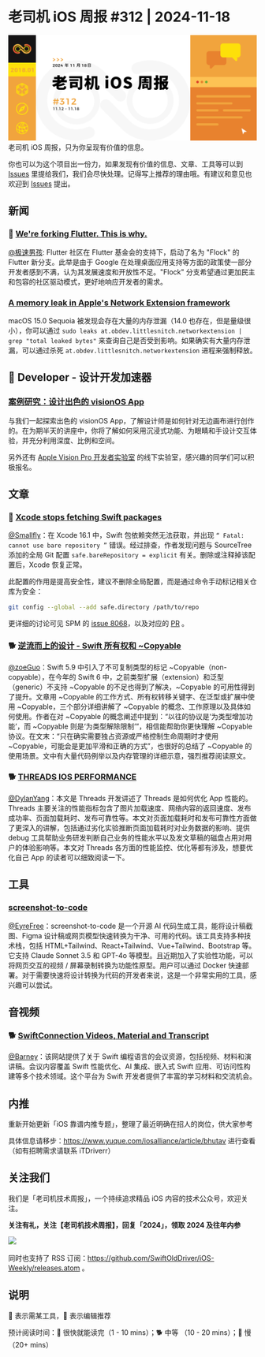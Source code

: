 # 老司机 iOS 周报 #312 | 2024-11-18

![ios-weekly](https://github.com/SwiftOldDriver/iOS-Weekly/blob/master/assets/weekly-header/312.jpg?raw=true)
老司机 iOS 周报，只为你呈现有价值的信息。

你也可以为这个项目出一份力，如果发现有价值的信息、文章、工具等可以到 [Issues](https://github.com/SwiftOldDriver/iOS-Weekly/issues) 里提给我们，我们会尽快处理。记得写上推荐的理由哦。有建议和意见也欢迎到 [Issues](https://github.com/SwiftOldDriver/iOS-Weekly/issues) 提出。

## 新闻

### 🐎 [We're forking Flutter. This is why.](https://getflocked.dev/blog/posts/we-are-forking-flutter-this-is-why/)

[@极速男孩](https://github.com/ztlyyznf001): Flutter 社区在 Flutter 基金会的支持下，启动了名为 "Flock" 的 Flutter 新分支。此举是由于 Google 在处理桌面应用支持等方面的政策使一部分开发者感到不满，认为其发展速度和开放性不足。"Flock" 分支希望通过更加民主和包容的社区驱动模式，更好地响应开发者的需求。

### [A memory leak in Apple's Network Extension framework](https://obdev.at/blog/a-memory-leak-in-apples-network-extension-framework/)

macOS 15.0 Sequoia 被发现会存在大量的内存泄漏（14.0 也存在，但是量级很小），你可以通过 ``sudo leaks at.obdev.littlesnitch.networkextension | grep "total leaked bytes"`` 来查询自己是否受到影响。如果确实有大量内存泄漏，可以通过杀死 ``at.obdev.littlesnitch.networkextension`` 进程来强制释放。

##  Developer - 设计开发加速器

### [案例研究：设计出色的 visionOS App](https://developer.apple.com/events/view/GV4QHX6VBJ/dashboard)

与我们一起探索出色的 visionOS App，了解设计师是如何针对无边画布进行创作的。在为期半天的讲座中，你将了解如何采用沉浸式功能、为眼睛和手设计交互体验，并充分利用深度、比例和空间。

另外还有 [Apple Vision Pro 开发者实验室](https://developer.apple.com/events/view/ZJZ99TX978/dashboard) 的线下实验室，感兴趣的同学们可以积极报名。

## 文章

### 🐎 [Xcode stops fetching Swift packages](https://danielsaidi.com/blog/2024/11/04/xcode-stops-fetching-swift-packages)
[@Smallfly](https://github.com/iostalks)：在 Xcode 16.1 中，Swift 包依赖突然无法获取，并出现 ` “ Fatal: cannot use bare repository ” ` 错误。经过排查，作者发现问题与 SourceTree 添加的全局 Git 配置 `safe.bareRepository = explicit` 有关。删除或注释掉该配置后，Xcode 恢复正常。

此配置的作用是提高安全性，建议不删除全局配置，而是通过命令手动标记相关仓库为安全：  
```bash
git config --global --add safe.directory /path/to/repo
```

更详细的讨论可见 SPM 的 [issue 8068](https://github.com/swiftlang/swift-package-manager/issues/8068)，以及对应的 [PR](https://github.com/swiftlang/swift-package-manager/pull/8106) 。


### 🐕 [逆流而上的设计 - Swift 所有权和 ~Copyable](https://onevcat.com/2024/11/noncopyable/)

[@zoeGuo](https://github.com/zoeGuo)：Swift 5.9 中引入了不可复制类型的标记 ~Copyable（non-copyable），在今年的 Swift 6 中，之前类型扩展（extension）和泛型（generic）不支持 ~Copyable 的不足也得到了解决，~Copyable 的可用性得到了提升。文章用 ~Copyable 的工作方式、所有权转移关键字、在泛型或扩展中使用 ~Copyable，三个部分详细讲解了 ~Copyable 的概念、工作原理以及具体如何使用。作者在对 ~Copyable 的概念阐述中提到：“以往的协议是‘为类型增加功能’，而 ~Copyable 则是‘为类型解除限制’”，相信能帮助你更快理解 ~Copyable 协议。在文末：“只在确实需要独占资源或严格控制生命周期时才使用 ~Copyable，可能会是更加平滑和正确的方式”，也很好的总结了 ~Copyable 的使用场景。文中有大量代码例举以及内存管理的详细示意，强烈推荐阅读原文。

### 🐕 [THREADS IOS PERFORMANCE](https://atscaleconference.com/threads-ios-performance/)

[@DylanYang](https://github.com/Dylan19Yang)：本文是 Threads 开发讲述了 Threads 是如何优化 App 性能的。Threads 主要关注的性能指标包含了图片加载速度、网络内容的返回速度、发布成功率、页面加载耗时、发布可靠性等。本文对页面加载耗时和发布可靠性方面做了更深入的讲解，包括通过劣化实验推断页面加载耗时对业务数据的影响、提供 debug 工具帮助业务研发判断自己业务的性能水平以及发文草稿的磁盘占用对用户的体验影响等。本文对 Threads 各方面的性能监控、优化等都有涉及，想要优化自己 App 的读者可以细致阅读一下。

## 工具

### [screenshot-to-code](https://github.com/abi/screenshot-to-code)

[@EyreFree](https://github.com/EyreFree)：screenshot-to-code 是一个开源 AI 代码生成工具，能将设计稿截图、Figma 设计稿或网页模型快速转换为干净、可用的代码。该工具支持多种技术栈，包括 HTML+Tailwind、React+Tailwind、Vue+Tailwind、Bootstrap 等。它支持 Claude Sonnet 3.5 和 GPT-4o 等模型。且近期加入了实验性功能，可以将网页交互的视频 / 屏幕录制转换为功能性原型。用户可以通过 Docker 快速部署。对于需要快速将设计转换为代码的开发者来说，这是一个非常实用的工具，感兴趣可以尝试。

## 音视频

### 🐕 [SwiftConnection Videos, Material and Transcript](https://async.techconnection.io/frenchkit)

[@Barney](https://github.com/BarneyZhaoooo)：该网站提供了关于 Swift 编程语言的会议资源，包括视频、材料和演讲稿。会议内容覆盖 Swift 性能优化、AI 集成、嵌入式 Swift 应用、可访问性构建等多个技术领域。这个平台为 Swift 开发者提供了丰富的学习材料和交流机会。

## 内推

重新开始更新「iOS 靠谱内推专题」，整理了最近明确在招人的岗位，供大家参考

具体信息请移步：https://www.yuque.com/iosalliance/article/bhutav 进行查看（如有招聘需求请联系 iTDriverr）

## 关注我们

我们是「老司机技术周报」，一个持续追求精品 iOS 内容的技术公众号，欢迎关注。

**关注有礼，关注【老司机技术周报】，回复「2024」，领取 2024 及往年内参**

![](https://github.com/SwiftOldDriver/iOS-Weekly/blob/master/assets/qrcode_for_wechat.jpg?raw=true)

同时也支持了 RSS 订阅：https://github.com/SwiftOldDriver/iOS-Weekly/releases.atom 。

## 说明

🚧 表示需某工具，🌟 表示编辑推荐

预计阅读时间：🐎 很快就能读完（1 - 10 mins）；🐕 中等 （10 - 20 mins）；🐢 慢（20+ mins）
